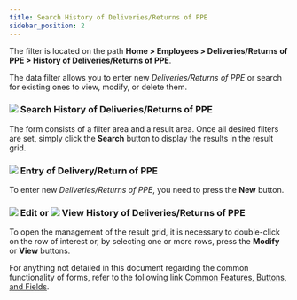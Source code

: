 ```yaml
---
title: Search History of Deliveries/Returns of PPE 
sidebar_position: 2
---
```


The filter is located on the path **Home > Employees > Deliveries/Returns of PPE > History of Deliveries/Returns of PPE**.   

The data filter allows you to enter new *Deliveries/Returns of PPE* or search for existing ones to view, modify, or delete them.   

### ![](/img/neutral/common/search.png) Search History of Deliveries/Returns of PPE

The form consists of a filter area and a result area. Once all desired filters are set, simply click the **Search** button to display the results in the result grid.   

### ![](/img/neutral/common/new.png) Entry of Delivery/Return of PPE

To enter new *Deliveries/Returns of PPE*, you need to press the **New** button.   

### ![](/img/neutral/common/edit.png) Edit or ![](/img/neutral/common/view.png) View History of Deliveries/Returns of PPE

To open the management of the result grid, it is necessary to double-click on the row of interest or, by selecting one or more rows, press the **Modify** or **View** buttons.   

For anything not detailed in this document regarding the common functionality of forms, refer to the following link [Common Features, Buttons, and Fields](/docs/guide/common).